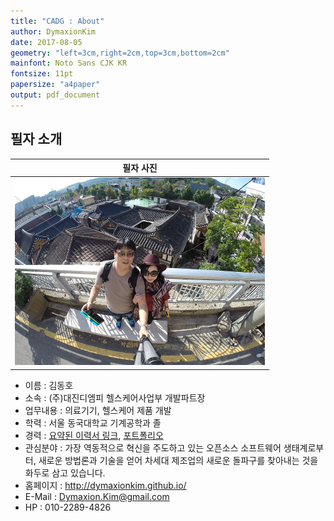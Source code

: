 ```yaml
---
title: "CADG : About"
author: DymaxionKim
date: 2017-08-05
geometry: "left=3cm,right=2cm,top=3cm,bottom=2cm"
mainfont: Noto Sans CJK KR
fontsize: 11pt
papersize: "a4paper"
output: pdf_document
---
```



## 필자 소개

|필자 사진|
|:-----------------------------:|
|![](CADG_01.png)|

* 이름 : 김동호
* 소속 : (주)대진디엠피 헬스케어사업부 개발파트장
* 업무내용 : 의료기기, 헬스케어 제품 개발
* 학력 : 서울 동국대학교 기계공학과 졸
* 경력 : [요약된 이력서 링크](https://dymaxionkim.github.io/My_Slides/2017/2017-01-30_Resume/resume_onepage.html), [포트폴리오](https://dymaxionkim.github.io/My_Slides/2017/reveal.js/20170127_Portfolio_DymaxionKim.html#/)
* 관심분야 : 가장 역동적으로 혁신을 주도하고 있는 오픈소스 소프트웨어 생태계로부터, 새로운 방법론과 기술을 얻어 차세대 제조업의 새로운 돌파구를 찾아내는 것을 화두로 삼고 있습니다.
* 홈페이지 : http://dymaxionkim.github.io/
* E-Mail : Dymaxion.Kim@gmail.com
* HP : 010-2289-4826




